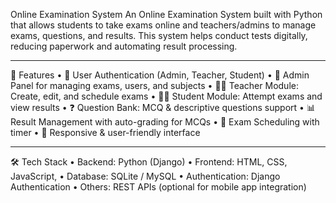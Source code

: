 Online Examination System
An Online Examination System built with Python that allows students to take exams online and teachers/admins to manage exams, questions, and results. This system helps conduct tests digitally, reducing paperwork and automating result processing.
________________________________________
🚀 Features
•	🔑 User Authentication (Admin, Teacher, Student)
•	🏫 Admin Panel for managing exams, users, and subjects
•	🧑‍🏫 Teacher Module: Create, edit, and schedule exams
•	👩‍🎓 Student Module: Attempt exams and view results
•	❓ Question Bank: MCQ & descriptive questions support
•	📊 Result Management with auto-grading for MCQs
•	📅 Exam Scheduling with timer
•	📱 Responsive & user-friendly interface
________________________________________
🛠️ Tech Stack
•	Backend: Python (Django)
•	Frontend: HTML, CSS, JavaScript,
•	Database: SQLite / MySQL
•	Authentication: Django Authentication
•	Others: REST APIs (optional for mobile app integration)

